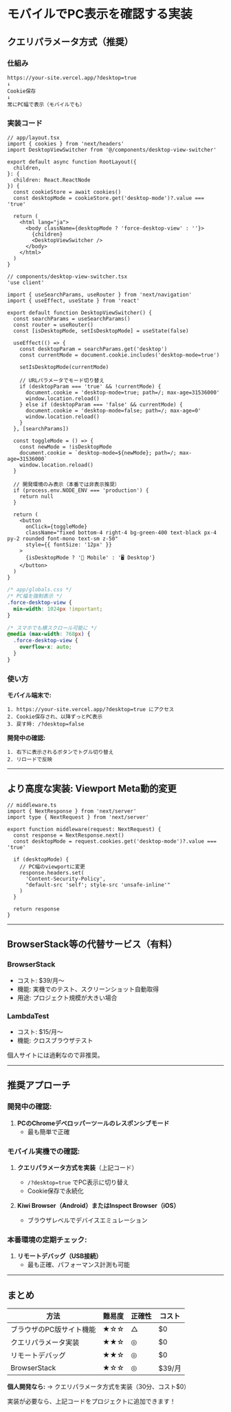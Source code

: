 # モバイルでPC表示を確認する実装

## クエリパラメータ方式（推奨）

### 仕組み
```
https://your-site.vercel.app/?desktop=true
↓
Cookie保存
↓
常にPC幅で表示（モバイルでも）
```

### 実装コード

```tsx
// app/layout.tsx
import { cookies } from 'next/headers'
import DesktopViewSwitcher from '@/components/desktop-view-switcher'

export default async function RootLayout({
  children,
}: {
  children: React.ReactNode
}) {
  const cookieStore = await cookies()
  const desktopMode = cookieStore.get('desktop-mode')?.value === 'true'

  return (
    <html lang="ja">
      <body className={desktopMode ? 'force-desktop-view' : ''}>
        {children}
        <DesktopViewSwitcher />
      </body>
    </html>
  )
}
```

```tsx
// components/desktop-view-switcher.tsx
'use client'

import { useSearchParams, useRouter } from 'next/navigation'
import { useEffect, useState } from 'react'

export default function DesktopViewSwitcher() {
  const searchParams = useSearchParams()
  const router = useRouter()
  const [isDesktopMode, setIsDesktopMode] = useState(false)

  useEffect(() => {
    const desktopParam = searchParams.get('desktop')
    const currentMode = document.cookie.includes('desktop-mode=true')

    setIsDesktopMode(currentMode)

    // URLパラメータでモード切り替え
    if (desktopParam === 'true' && !currentMode) {
      document.cookie = 'desktop-mode=true; path=/; max-age=31536000'
      window.location.reload()
    } else if (desktopParam === 'false' && currentMode) {
      document.cookie = 'desktop-mode=false; path=/; max-age=0'
      window.location.reload()
    }
  }, [searchParams])

  const toggleMode = () => {
    const newMode = !isDesktopMode
    document.cookie = `desktop-mode=${newMode}; path=/; max-age=31536000`
    window.location.reload()
  }

  // 開発環境のみ表示（本番では非表示推奨）
  if (process.env.NODE_ENV === 'production') {
    return null
  }

  return (
    <button
      onClick={toggleMode}
      className="fixed bottom-4 right-4 bg-green-400 text-black px-4 py-2 rounded font-mono text-sm z-50"
      style={{ fontSize: '12px' }}
    >
      {isDesktopMode ? '📱 Mobile' : '🖥️ Desktop'}
    </button>
  )
}
```

```css
/* app/globals.css */
/* PC幅を強制表示 */
.force-desktop-view {
  min-width: 1024px !important;
}

/* スマホでも横スクロール可能に */
@media (max-width: 768px) {
  .force-desktop-view {
    overflow-x: auto;
  }
}
```

### 使い方

**モバイル端末で:**
```
1. https://your-site.vercel.app/?desktop=true にアクセス
2. Cookie保存され、以降ずっとPC表示
3. 戻す時: /?desktop=false
```

**開発中の確認:**
```
1. 右下に表示されるボタンでトグル切り替え
2. リロードで反映
```

---

## より高度な実装: Viewport Meta動的変更

```tsx
// middleware.ts
import { NextResponse } from 'next/server'
import type { NextRequest } from 'next/server'

export function middleware(request: NextRequest) {
  const response = NextResponse.next()
  const desktopMode = request.cookies.get('desktop-mode')?.value === 'true'

  if (desktopMode) {
    // PC幅のviewportに変更
    response.headers.set(
      'Content-Security-Policy',
      "default-src 'self'; style-src 'unsafe-inline'"
    )
  }

  return response
}
```

---

## BrowserStack等の代替サービス（有料）

### BrowserStack
- コスト: $39/月〜
- 機能: 実機でのテスト、スクリーンショット自動取得
- 用途: プロジェクト規模が大きい場合

### LambdaTest
- コスト: $15/月〜
- 機能: クロスブラウザテスト

個人サイトには過剰なので非推奨。

---

## 推奨アプローチ

### 開発中の確認:
1. **PCのChromeデベロッパーツールのレスポンシブモード**
   - 最も簡単で正確

### モバイル実機での確認:
1. **クエリパラメータ方式を実装**（上記コード）
   - `/?desktop=true` でPC表示に切り替え
   - Cookie保存で永続化

2. **Kiwi Browser（Android）またはInspect Browser（iOS）**
   - ブラウザレベルでデバイスエミュレーション

### 本番環境の定期チェック:
1. **リモートデバッグ（USB接続）**
   - 最も正確、パフォーマンス計測も可能

---

## まとめ

| 方法 | 難易度 | 正確性 | コスト |
|------|--------|--------|--------|
| ブラウザのPC版サイト機能 | ★☆☆ | △ | $0 |
| クエリパラメータ実装 | ★★☆ | ◎ | $0 |
| リモートデバッグ | ★★☆ | ◎ | $0 |
| BrowserStack | ★☆☆ | ◎ | $39/月 |

**個人開発なら:**
→ クエリパラメータ方式を実装（30分、コスト$0）

実装が必要なら、上記コードをプロジェクトに追加できます！
